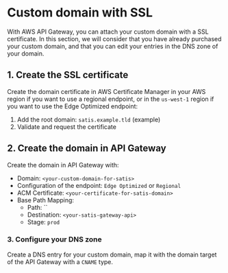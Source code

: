 Custom domain with SSL
======================

With AWS API Gateway, you can attach your custom domain with a SSL certificate. In this section, we will consider
that you have already purchased your custom domain, and that you can edit your entries in the DNS zone of your domain.

## 1. Create the SSL certificate

Create the domain certificate in AWS Certificate Manager in your AWS region if you want to use a regional endpoint,
or in the `us-west-1` region if you want to use the Edge Optimized endpoint:

1. Add the root domain: `satis.example.tld` (example)
2. Validate and request the certificate

## 2. Create the domain in API Gateway

Create the domain in API Gateway with:

- Domain: `<your-custom-domain-for-satis>`
- Configuration of the endpoint: `Edge Optimized` or `Regional`
- ACM Certificate: `<your-certificate-for-satis-domain>`
- Base Path Mapping:
  - Path: ``
  - Destination: `<your-satis-gateway-api>`
  - Stage: `prod`

### 3. Configure your DNS zone

Create a DNS entry for your custom domain, map it with the domain target of the API Gateway  with a `CNAME` type.
